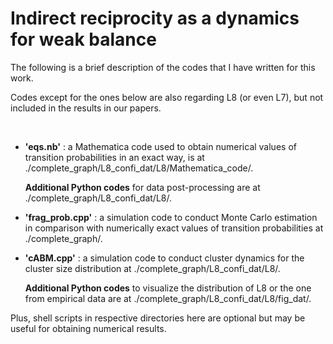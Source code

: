 # Indirect reciprocity as a dynamics for weak balance

The following is a brief description of the codes that I have written for this work.

Codes except for the ones below are also regarding L8 (or even L7), but not included in the results in our papers.

<br/>

* **'eqs.nb'** : a Mathematica code used to obtain numerical values of transition probabilities in an exact way, is at ./complete_graph/L8_confi_dat/L8/Mathematica_code/.

  **Additional Python codes** for data post-processing are at ./complete_graph/L8_confi_dat/L8/.

* **'frag_prob.cpp'** : a simulation code to conduct Monte Carlo estimation in comparison with numerically exact values of transition probabilities at ./complete_graph/.

* **'cABM.cpp'** : a simulation code to conduct cluster dynamics for the cluster size distribution at ./complete_graph/L8_confi_dat/L8/.

  **Additional Python codes** to visualize the distribution of L8 or the one from empirical data are at ./complete_graph/L8_confi_dat/L8/fig_dat/.


Plus, shell scripts in respective directories here are optional but may be useful for obtaining numerical results.

<br/>
